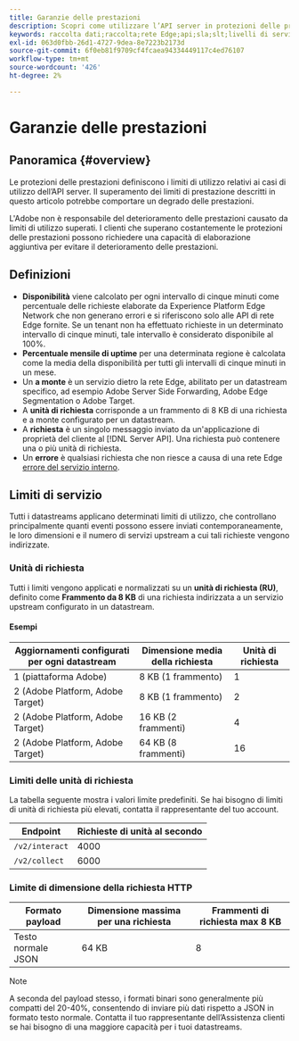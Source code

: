 ```yaml
---
title: Garanzie delle prestazioni
description: Scopri come utilizzare l’API server in protezioni delle prestazioni ottimali
keywords: raccolta dati;raccolta;rete Edge;api;sla;slt;livelli di servizio
exl-id: 063d0fbb-26d1-4727-9dea-8e7223b2173d
source-git-commit: 6f0eb81f9709cf4fcaea94334449117c4ed76107
workflow-type: tm+mt
source-wordcount: '426'
ht-degree: 2%

---
```


# Garanzie delle prestazioni

## Panoramica {#overview}

Le protezioni delle prestazioni definiscono i limiti di utilizzo relativi ai casi di utilizzo dell’API server. Il superamento dei limiti di prestazione descritti in questo articolo potrebbe comportare un degrado delle prestazioni.

L&#39;Adobe non è responsabile del deterioramento delle prestazioni causato da limiti di utilizzo superati. I clienti che superano costantemente le protezioni delle prestazioni possono richiedere una capacità di elaborazione aggiuntiva per evitare il deterioramento delle prestazioni.

## Definizioni

* **Disponibilità** viene calcolato per ogni intervallo di cinque minuti come percentuale delle richieste elaborate da Experience Platform Edge Network che non generano errori e si riferiscono solo alle API di rete Edge fornite. Se un tenant non ha effettuato richieste in un determinato intervallo di cinque minuti, tale intervallo è considerato disponibile al 100%.
* **Percentuale mensile di uptime** per una determinata regione è calcolata come la media della disponibilità per tutti gli intervalli di cinque minuti in un mese.
* Un **a monte** è un servizio dietro la rete Edge, abilitato per un datastream specifico, ad esempio Adobe Server Side Forwarding, Adobe Edge Segmentation o Adobe Target.
* A **unità di richiesta** corrisponde a un frammento di 8 KB di una richiesta e a monte configurato per un datastream.
* A **richiesta** è un singolo messaggio inviato da un&#39;applicazione di proprietà del cliente al [!DNL Server API]. Una richiesta può contenere una o più unità di richiesta.
* Un **errore** è qualsiasi richiesta che non riesce a causa di una rete Edge [errore del servizio interno](error-handling.md).

## Limiti di servizio

Tutti i datastreams applicano determinati limiti di utilizzo, che controllano principalmente quanti eventi possono essere inviati contemporaneamente, le loro dimensioni e il numero di servizi upstream a cui tali richieste vengono indirizzate.

### Unità di richiesta

Tutti i limiti vengono applicati e normalizzati su un **unità di richiesta (RU)**, definito come **Frammento da 8 KB** di una richiesta indirizzata a un servizio upstream configurato in un datastream.

#### Esempi

| Aggiornamenti configurati per ogni datastream | Dimensione media della richiesta | Unità di richiesta |
| --- | --- | --- |
| 1 (piattaforma Adobe) | 8 KB (1 frammento) | 1 |
| 2 (Adobe Platform, Adobe Target) | 8 KB (1 frammento) | 2 |
| 2 (Adobe Platform, Adobe Target) | 16 KB (2 frammenti) | 4 |
| 2 (Adobe Platform, Adobe Target) | 64 KB (8 frammenti) | 16 |

### Limiti delle unità di richiesta

La tabella seguente mostra i valori limite predefiniti. Se hai bisogno di limiti di unità di richiesta più elevati, contatta il rappresentante del tuo account.

| Endpoint | Richieste di unità al secondo |
| --- | --- |
| `/v2/interact` | 4000 |
| `/v2/collect` | 6000 |


### Limite di dimensione della richiesta HTTP

| Formato payload | Dimensione massima per una richiesta | Frammenti di richiesta max 8 KB |
| --- | --- | --- |
| Testo normale JSON | 64 KB | 8 |


>[!NOTE]
>
>A seconda del payload stesso, i formati binari sono generalmente più compatti del 20-40%, consentendo di inviare più dati rispetto a JSON in formato testo normale. Contatta il tuo rappresentante dell’Assistenza clienti se hai bisogno di una maggiore capacità per i tuoi datastreams.
